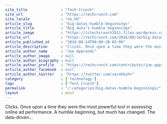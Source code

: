 ```yaml
---
site_title               : "Tech Crunch"
site_url                 : "https://techcrunch.com"
site_locale              : "en_US"
article_slug             : "big-datas-humble-beginnings"
article_title            : "Big data’s humble beginnings"
article_image            : "https://tctechcrunch2011.files.wordpress.com/2016/08/gettyimages-591407443.jpg?w=764&h=400&crop=1"
article_url              : "https://techcrunch.com/2016/08/14/big-datas-humble-beginnings/"
article_published_at     : "2016-08-14T08:00:38-03:00"
article_description      : "Clicks. Once upon a time they were the most powerful tool in assessing online ad performance. A humble beginning, but much has changed. The data-driven..."
article_author_name      : "Joe Apprendi"
article_author_image     : null
article_author_biography : null
article_author_profile   : "https://techcrunch.com/contributor/joe-apprendi/"
article_author_facebook  : null
article_author_twitter   : "https://twitter.com/sarahbuhr"
category                 : ['technology']
tags                     : ['Tech Crunch']
permalink                : "/:categories/big-datas-humble-beginnings/"
layout                   : post
---
```


Clicks. Once upon a time they were the most powerful tool in assessing online ad performance. A humble beginning, but much has changed. The data-driven...
